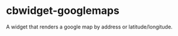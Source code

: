 cbwidget-googlemaps
===================

A widget that renders a google map by address or latitude/longitude.
